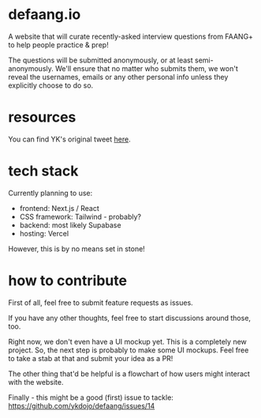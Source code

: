 # defaang.io
A website that will curate recently-asked interview questions from FAANG+ to help people practice &amp; prep!

The questions will be submitted anonymously, or at least semi-anonymously. We'll ensure that no matter who submits them, we won't reveal the usernames, emails or any other personal info unless they explicitly choose to do so.

# resources
You can find YK's original tweet [here](https://twitter.com/ykdojo/status/1557611357251350528).

# tech stack
Currently planning to use:
- frontend: Next.js / React
- CSS framework: Tailwind - probably?
- backend: most likely Supabase
- hosting: Vercel

However, this is by no means set in stone!

# how to contribute
First of all, feel free to submit feature requests as issues.

If you have any other thoughts, feel free to start discussions around those, too.

Right now, we don't even have a UI mockup yet. This is a completely new project. So, the next step is probably to make some UI mockups. Feel free to take a stab at that and submit your idea as a PR!

The other thing that'd be helpful is a flowchart of how users might interact with the website.

Finally - this might be a good (first) issue to tackle: https://github.com/ykdojo/defaang/issues/14
